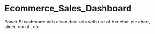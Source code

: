 # Ecommerce_Sales_Dashboard
Power Bi dashboard with clean data sets with use of bar chat, pie chart, slicer, donut , etc.
